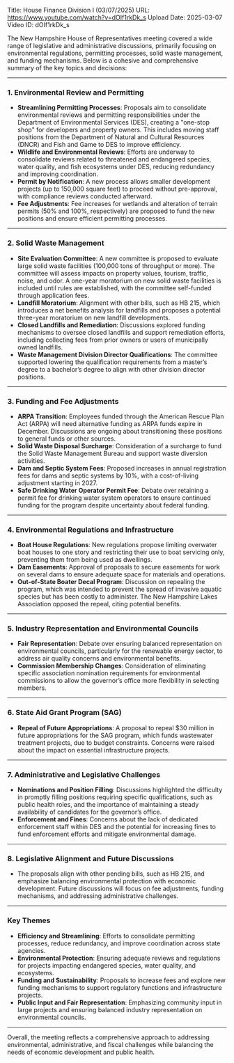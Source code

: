 Title: House Finance Division I (03/07/2025)
URL: https://www.youtube.com/watch?v=dOIf1rkDk_s
Upload Date: 2025-03-07
Video ID: dOIf1rkDk_s

The New Hampshire House of Representatives meeting covered a wide range of legislative and administrative discussions, primarily focusing on environmental regulations, permitting processes, solid waste management, and funding mechanisms. Below is a cohesive and comprehensive summary of the key topics and decisions:

---

### **1. Environmental Review and Permitting**
- **Streamlining Permitting Processes**: Proposals aim to consolidate environmental reviews and permitting responsibilities under the Department of Environmental Services (DES), creating a "one-stop shop" for developers and property owners. This includes moving staff positions from the Department of Natural and Cultural Resources (DNCR) and Fish and Game to DES to improve efficiency.
- **Wildlife and Environmental Reviews**: Efforts are underway to consolidate reviews related to threatened and endangered species, water quality, and fish ecosystems under DES, reducing redundancy and improving coordination.
- **Permit by Notification**: A new process allows smaller development projects (up to 150,000 square feet) to proceed without pre-approval, with compliance reviews conducted afterward.
- **Fee Adjustments**: Fee increases for wetlands and alteration of terrain permits (50% and 100%, respectively) are proposed to fund the new positions and ensure efficient permitting processes.

---

### **2. Solid Waste Management**
- **Site Evaluation Committee**: A new committee is proposed to evaluate large solid waste facilities (100,000 tons of throughput or more). The committee will assess impacts on property values, tourism, traffic, noise, and odor. A one-year moratorium on new solid waste facilities is included until rules are established, with the committee self-funded through application fees.
- **Landfill Moratorium**: Alignment with other bills, such as HB 215, which introduces a net benefits analysis for landfills and proposes a potential three-year moratorium on new landfill developments.
- **Closed Landfills and Remediation**: Discussions explored funding mechanisms to oversee closed landfills and support remediation efforts, including collecting fees from prior owners or users of municipally owned landfills.
- **Waste Management Division Director Qualifications**: The committee supported lowering the qualification requirements from a master’s degree to a bachelor’s degree to align with other division director positions.

---

### **3. Funding and Fee Adjustments**
- **ARPA Transition**: Employees funded through the American Rescue Plan Act (ARPA) will need alternative funding as ARPA funds expire in December. Discussions are ongoing about transitioning these positions to general funds or other sources.
- **Solid Waste Disposal Surcharge**: Consideration of a surcharge to fund the Solid Waste Management Bureau and support waste diversion activities.
- **Dam and Septic System Fees**: Proposed increases in annual registration fees for dams and septic systems by 10%, with a cost-of-living adjustment starting in 2027.
- **Safe Drinking Water Operator Permit Fee**: Debate over retaining a permit fee for drinking water system operators to ensure continued funding for the program despite uncertainty about federal funding.

---

### **4. Environmental Regulations and Infrastructure**
- **Boat House Regulations**: New regulations propose limiting overwater boat houses to one story and restricting their use to boat servicing only, preventing them from being used as dwellings.
- **Dam Easements**: Approval of proposals to secure easements for work on several dams to ensure adequate space for materials and operations.
- **Out-of-State Boater Decal Program**: Discussion on repealing the program, which was intended to prevent the spread of invasive aquatic species but has been costly to administer. The New Hampshire Lakes Association opposed the repeal, citing potential benefits.

---

### **5. Industry Representation and Environmental Councils**
- **Fair Representation**: Debate over ensuring balanced representation on environmental councils, particularly for the renewable energy sector, to address air quality concerns and environmental benefits.
- **Commission Membership Changes**: Consideration of eliminating specific association nomination requirements for environmental commissions to allow the governor’s office more flexibility in selecting members.

---

### **6. State Aid Grant Program (SAG)**
- **Repeal of Future Appropriations**: A proposal to repeal $30 million in future appropriations for the SAG program, which funds wastewater treatment projects, due to budget constraints. Concerns were raised about the impact on essential infrastructure projects.

---

### **7. Administrative and Legislative Challenges**
- **Nominations and Position Filling**: Discussions highlighted the difficulty in promptly filling positions requiring specific qualifications, such as public health roles, and the importance of maintaining a steady availability of candidates for the governor’s office.
- **Enforcement and Fines**: Concerns about the lack of dedicated enforcement staff within DES and the potential for increasing fines to fund enforcement efforts and mitigate environmental damage.

---

### **8. Legislative Alignment and Future Discussions**
- The proposals align with other pending bills, such as HB 215, and emphasize balancing environmental protection with economic development. Future discussions will focus on fee adjustments, funding mechanisms, and addressing administrative challenges.

---

### **Key Themes**
- **Efficiency and Streamlining**: Efforts to consolidate permitting processes, reduce redundancy, and improve coordination across state agencies.
- **Environmental Protection**: Ensuring adequate reviews and regulations for projects impacting endangered species, water quality, and ecosystems.
- **Funding and Sustainability**: Proposals to increase fees and explore new funding mechanisms to support regulatory functions and infrastructure projects.
- **Public Input and Fair Representation**: Emphasizing community input in large projects and ensuring balanced industry representation on environmental councils.

---

Overall, the meeting reflects a comprehensive approach to addressing environmental, administrative, and fiscal challenges while balancing the needs of economic development and public health.